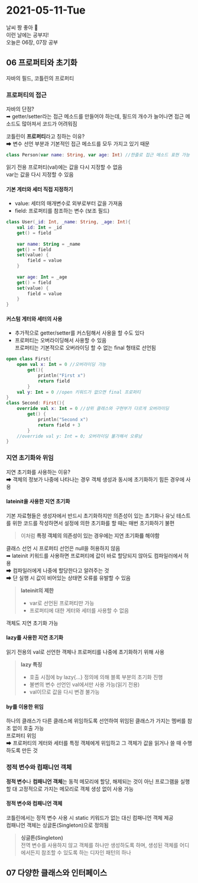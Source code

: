 # 2021-05-11-Tue
날씨 짱 좋아 🤩   
이런 날에는 공부지!   
오늘은 06장, 07장 공부
## 06 프로퍼티와 초기화
자바의 필드, 코틀린의 프로퍼티
### 프로퍼티의 접근
자바의 단점?  
➡ getter/setter라는 접근 메소드를 만들어야 하는데, 
필드의 개수가 늘어나면 접근 메소드도 많아져서 코드가 어려워짐

코틀린이 **프로퍼티**라고 칭하는 이유?   
➡ 변수 선언 부분과 기본적인 접근 메소드를 모두 가지고 있기 때문
```kotlin
class Person(var name: String, var age: Int) //한줄로 접근 메소드 표현 가능
```

읽기 전용 프로퍼티(val)에는 값을 다시 지정할 수 없음   
var는 값을 다시 지정할 수 있음

#### 기본 게터와 세터 직접 지정하기
* value: 세터의 매개변수로 외부로부터 값을 가져옴
* field: 프로퍼티를 참조하는 변수 (보조 필드)
```kotlin
class User(_id: Int, _name: String, _age: Int){
    val id: Int = _id
    get() = field
    
    var name: String = _name
    get() = field
    set(value) {
        field = value
    }
    
    var age: Int = _age
    get() = field
    set(value) {
        field = value
    }
}
```
#### 커스텀 게터와 세터의 사용
* 추가적으로 getter/setter를 커스텀해서 사용을 할 수도 있다
* 프로퍼티는 오버라이딩해서 사용할 수 있음   
프로퍼티는 기본적으로 오버라이딩 할 수 없는 final 형태로 선언됨
  
```kotlin
open class First{
    open val x: Int = 0 //오버라이딩 가능
        get(){
            println("First x")
            return field
        }
    val y: Int = 0 //open 키워드가 없으면 final 프로퍼티
}
class Second: First(){
    override val x: Int = 0 //상위 클래스와 구현부가 다르게 오버라이딩
        get() {
            println("Second x")
            return field + 3
        }
    //override val y: Int = 0; 오버라이딩 불가해서 오류남
}
```
### 지연 초기화와 위임
지연 초기화를 사용하는 이유?   
➡ 객체의 정보가 나중에 나타나는 경우 객체 생성과 동시에 초기화하기 힘든 경우에 사용   
#### lateinit을 사용한 지연 초기화
기본 자료형들은 생성자에서 반드시 초기화하지만 의존성이 있는 초기화나 유닛 테스트를 위한 코드를 작성하면서 설정에 의한 초기화를 할 때는 
매번 초기화하기 불편   
> 이처럼 **특정 객체의 의존성이 있는 경우에는 지연 초기화를 해야함**
> 
클래스 선언 시 프로퍼티 선언은 null을 허용하지 않음   
➡ lateinit 키워드를 사용하면 프로퍼티에 값이 바로 할당되지 않아도 컴파일러에서 허용   
➡ 컴파일러에게 나중에 할당한다고 알려주는 것   
➡ 단 실행 시 값이 비어있는 상태면 오류를 유발할 수 있음
> **lateinit의 제한**
> * var로 선언된 프로퍼티만 가능
> * 프로퍼티에 대한 게터와 세터를 사용할 수 없음
>

객체도 지연 초기화 가능
#### lazy를 사용한 지연 초기화
읽기 전용의 val로 선언한 객체나 프로퍼티를 나중에 초기화하기 위해 사용
> **lazy 특징**
> * 호출 시점에 by lazy{...} 정의에 의해 블록 부분의 초기화 진행
> * 불변의 변수 선언인 val에서만 사용 가능(읽기 전용)
> * val이므로 값을 다시 변경 불가능
>
#### by를 이용한 위임
하나의 클래스가 다른 클래스에 위임하도록 선언하여 위임된 클래스가 가지는 멤버를 참조 없이 호출 가능   
프로퍼티 위임   
➡ 프로퍼티의 게터와 세터를 특정 객체에게 위임하고 그 객체가 값을 읽거나 쓸 때 수행하도록 만든 것

### 정적 변수와 컴패니언 객체
**정적 변수**나 **컴패니언 객체**는 동적 메모리에 할당, 해제되는 것이 아닌 
프로그램을 실행할 대 고정적으로 가지는 메모리로 객체 생성 없이 사용 가능   
#### 정적 변수와 컴패니언 객체
코틀린에서는 정적 변수 사용 시 static 키워드가 없는 대신 컴패니언 객체 제공      
컴패니언 객체는 싱글톤(Singleton)으로 정의됨
> **싱글톤(Singleton)**   
> 전역 변수를 사용하지 않고 객체를 하나만 생성하도록 하며, 
> 생성된 객체를 어디에서든지 참조할 수 있도록 하는 디자인 패턴의 하나

## 07 다양한 클래스와 인터페이스